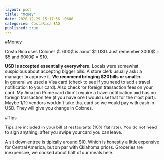 ```yaml
---
layout: post
title: "Money"
date: 2020-12-29 15:17:56 -0600
categories: CostaRica FAQ
published: true
---
```


#Money  

  Costa Rica uses Colones ₡.  600₡ is about $1 USD. Just remember 3000₡ = $5 and 6000₡ = $10.
  
  **USD is accepted essentially everywhere.** Locals were somewhat suspicious about accepting bigger bills. A store clerk usually asks a manager to approve it. **We recomend bringing $20 bills or smaller.**  
  In general we used a Visa card (check to see if you need to add a travel notification to your card). Also check for foreign transaction fees on your card. My Amazon Prime card didn't require a travel notification and has no foreign transaction fee (if you have one I would use that for the most part).
  Maybe 1/10 vendors wouldn't take that card so we would pay with cash in USD. They will give you change in Colones.
  
#Tips
  
  Tips are included in your bill at restaurants (10% flat rate). You do not need to sign anything, after you swipe your card you can leave.
  
  A sit down entree is tipically around $10. Which is honestly a little expensive for Central America, but on par with Oklahoma prices.  Groceries are inexpensive, we cooked about half of our meals here.